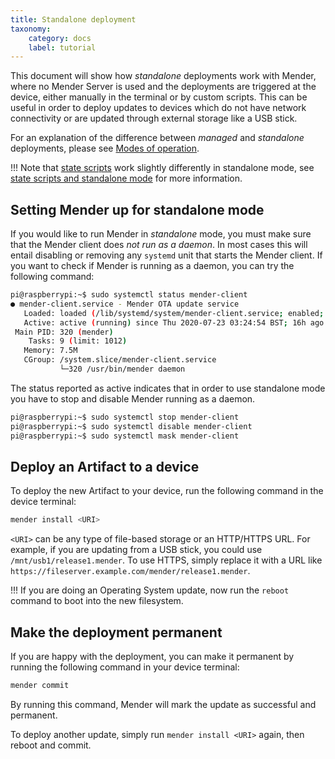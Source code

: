 ```yaml
---
title: Standalone deployment
taxonomy:
    category: docs
    label: tutorial
---
```


This document will show how *standalone* deployments work with Mender,
where no Mender Server is used and the deployments are triggered at the
device, either manually in the terminal or by custom scripts. This can be useful in order
to deploy updates to devices which do not have network connectivity or
are updated through external storage like a USB stick.

For an explanation of the difference between *managed* and *standalone* deployments, please see
[Modes of operation](../../02.Overview/01.Introduction/docs.md#client-modes-of-operation).

!!! Note that [state scripts](../../06.Artifact-creation/04.State-scripts/docs.md) work slightly differently in standalone mode, see [state scripts and standalone mode](../../06.Artifact-creation/04.State-scripts/docs.md#standalone-mode) for more information.

## Setting Mender up for standalone mode

If you would like to run Mender in *standalone* mode, you
must make sure that the Mender client does *not run as a daemon*. In most cases this
will entail disabling or removing any `systemd` unit that starts the Mender client. If you want to check if Mender is running as a daemon, you can try the following command:
```bash
pi@raspberrypi:~$ sudo systemctl status mender-client
● mender-client.service - Mender OTA update service
   Loaded: loaded (/lib/systemd/system/mender-client.service; enabled; vendor preset: enabled)
   Active: active (running) since Thu 2020-07-23 03:24:54 BST; 16h ago
 Main PID: 320 (mender)
    Tasks: 9 (limit: 1012)
   Memory: 7.5M
   CGroup: /system.slice/mender-client.service
           └─320 /usr/bin/mender daemon
```

The status reported as active indicates that in order to use standalone mode you have to stop and disable Mender running as a daemon.
```bash
pi@raspberrypi:~$ sudo systemctl stop mender-client
pi@raspberrypi:~$ sudo systemctl disable mender-client
pi@raspberrypi:~$ sudo systemctl mask mender-client
```


## Deploy an Artifact to a device

To deploy the new Artifact to your device, run the following command in the
device terminal:

```bash
mender install <URI>
```

`<URI>` can be any type of file-based storage or an HTTP/HTTPS URL.
For example, if you are updating from a USB stick, you could use `/mnt/usb1/release1.mender`.
To use HTTPS, simply replace it with a URL like `https://fileserver.example.com/mender/release1.mender`.

!!! If you are doing an Operating System update, now run the `reboot` command to boot into the new filesystem.

## Make the deployment permanent

If you are happy with the deployment, you can make it permanent by running the following command in your device terminal:

```bash
mender commit
```

By running this command, Mender will mark the update as successful and permanent.

To deploy another update, simply run `mender install <URI>` again, then reboot and commit.
